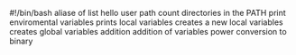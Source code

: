 #!/bin/bash
aliase of list
hello user
path
count directories in the PATH
print enviromental variables
prints local variables
creates a new local variables
creates global variables
addition
addition of variables
power
conversion to binary
